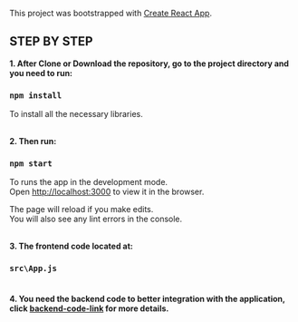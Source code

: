 This project was bootstrapped with [Create React App](https://github.com/facebook/create-react-app).

## STEP BY STEP

**1. After Clone or Download the repository, go to the project directory and you need to run:**

### `npm install`

To install all the necessary libraries.<br/><br/>

**2. Then run:**

### `npm start`

To runs the app in the development mode.<br />
Open [http://localhost:3000](http://localhost:3000) to view it in the browser.

The page will reload if you make edits.<br />
You will also see any lint errors in the console.<br/><br/>

**3. The frontend code located at:**

### `src\App.js`<br/><br/>

**4. You need the backend code to better integration with the application, click [backend-code-link](https://github.com/avdnowhere/backend/tree/dev) for more details.**
